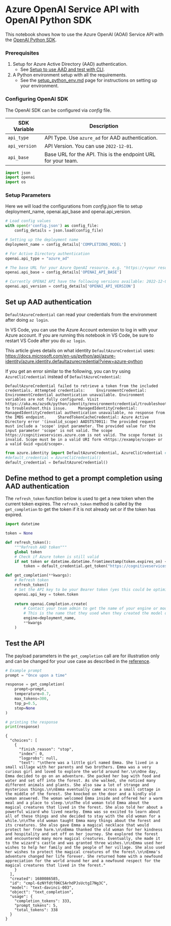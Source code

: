 # Azure OpenAI Service API with OpenAI Python SDK

This notebook shows how to use the Azure OpenAI (AOAI) Service API with the [OpenAI Python SDK](https://github.com/openai/openai-python).

### Prerequisites

1. Setup for Azure Active Directory (AAD) authentication.
    * See [Setup to use AAD and test with CLI](setup_aad.md).
2. A Python environment setup with all the requirements.  
    * See the [setup_python_env.md](setup_python_env.md) page for instructions on setting up your environment.

### Configuring OpenAI SDK
The OpenAI SDK can be configured via _config_ file.  

 | SDK Variable | Description |
 | -- | -- |
 | `api_type` | API Type.  Use `azure_ad` for AAD authentication.  |
 | `api_version` | API Version.  You can use `2022-12-01`. |
 | `api_base` | Base URL for the API.  This is the endpoint URL for your team. |




```python
import json
import openai
import os
```

### Setup Parameters


Here we will load the configurations from _config.json_ file to setup deployment_name, openai.api_base and openai.api_version.


```python
# Load config values
with open(r'config.json') as config_file:
    config_details = json.load(config_file)

# Setting up the deployment name
deployment_name = config_details['COMPLETIONS_MODEL']

# For Active Directory authentication
openai.api_type = "azure_ad"

# The base URL for your Azure OpenAI resource. e.g. "https://<your resource name>.openai.azure.com"
openai.api_base = config_details['OPENAI_API_BASE']

# Currently OPENAI API have the following versions available: 2022-12-01
openai.api_version = config_details['OPENAI_API_VERSION']
```

## Set up AAD authentication

`DefaultAzureCredential` can read your credentials from the environment after doing `az login`. 

In VS Code, you can use the Azure Account extension to log in with your Azure account.  If you are running this notebook in VS Code, be sure to restart VS Code after you do `az login`.

This article gives details on what identity `DefaultAzureCredential` uses: https://docs.microsoft.com/en-us/python/api/azure-identity/azure.identity.defaultazurecredential?view=azure-python

If you get an error similar to the following, you can try using `AzureCliCredential` instead of `DefaultAzureCredential`:

```
DefaultAzureCredential failed to retrieve a token from the included credentials. Attempted credentials:     EnvironmentCredential: EnvironmentCredential authentication unavailable. Environment variables are not fully configured. Visit https://aka.ms/azsdk/python/identity/environmentcredential/troubleshoot to troubleshoot.this issue.     ManagedIdentityCredential: ManagedIdentityCredential authentication unavailable, no response from the IMDS endpoint.     SharedTokenCacheCredential: Azure Active Directory error '(invalid_scope) AADSTS70011: The provided request must include a 'scope' input parameter. The provided value for the input parameter 'scope' is not valid. The scope https://cognitiveservices.azure.com is not valid. The scope format is invalid. Scope must be in a valid URI form <https://example/scope> or a valid Guid <guid/scope>. 
```




```python
from azure.identity import DefaultAzureCredential, AzureCliCredential #DefaultAzureCredential should work but you may need AzureCliCredential to make the authentication work
#default_credential = AzureCliCredential()
default_credential = DefaultAzureCredential()
```

## Define method to get a prompt completion using AAD authentication

The `refresh_token` function below is used to get a new token when the current token expires.  The `refresh_token` method is called by the `get_completion` to get the token if it is not already set or if the token has expired.


```python
import datetime

token = None

def refresh_token():
    """Refresh AAD token"""
    global token
    # Check if Azure token is still valid
    if not token or datetime.datetime.fromtimestamp(token.expires_on) < datetime.datetime.now():
        token = default_credential.get_token("https://cognitiveservices.azure.com")

def get_completion(**kwargs):
    # Refresh token
    refresh_token()
    # Set the API key to be your Bearer token (yes this could be optimizaed to not do this every time :D) 
    openai.api_key = token.token
    
    return openai.Completion.create(
        # Contact your team admin to get the name of your engine or model deployment.  
        # This is the name that they used when they created the model deployment.
        engine=deployment_name,
        **kwargs
    )

```

## Test the API

The payload parameters in the `get_completion` call are for illustration only and can be changed for your use case as described in the [reference](https://learn.microsoft.com/en-us/azure/cognitive-services/openai/reference).


```python
# Example prompt 
prompt = "Once upon a time"

response = get_completion(
    prompt=prompt,
    temperature=0.7,
    max_tokens=300,
    top_p=0.5,
    stop=None
)

# printing the response
print(response)
```

    {
      "choices": [
        {
          "finish_reason": "stop",
          "index": 0,
          "logprobs": null,
          "text": "\nthere was a little girl named Emma. She lived in a small village with her parents and two brothers. Emma was a very curious girl and loved to explore the world around her.\n\nOne day, Emma decided to go on an adventure. She packed her bag with food and water and set off into the forest. As she walked, she noticed many different animals and plants. She also saw a lot of strange and mysterious things.\n\nEmma eventually came across a small cottage in the middle of the forest. She knocked on the door and a kindly old woman answered. The woman welcomed Emma inside and offered her a warm meal and a place to sleep.\n\nThe old woman told Emma about the magical creatures that lived in the forest. She also told her about a powerful wizard who lived nearby. Emma was so excited to learn about all of these things and she decided to stay with the old woman for a while.\n\nThe old woman taught Emma many things about the forest and its creatures. She also gave Emma a magical necklace that would protect her from harm.\n\nEmma thanked the old woman for her kindness and hospitality and set off on her journey. She explored the forest and encountered many more magical creatures. Eventually, she made it to the wizard's castle and was granted three wishes.\n\nEmma used her wishes to help her family and the people of her village. She also used her wishes to protect the magical creatures of the forest.\n\nEmma's adventure changed her life forever. She returned home with a newfound appreciation for the world around her and a newfound respect for the magical creatures that lived in the forest."
        }
      ],
      "created": 1680086585,
      "id": "cmpl-6zNYfdtf0KC5ArhdPJsUctgI7Ng3C",
      "model": "text-davinci-003",
      "object": "text_completion",
      "usage": {
        "completion_tokens": 333,
        "prompt_tokens": 5,
        "total_tokens": 338
      }
    }
    


```python

```
